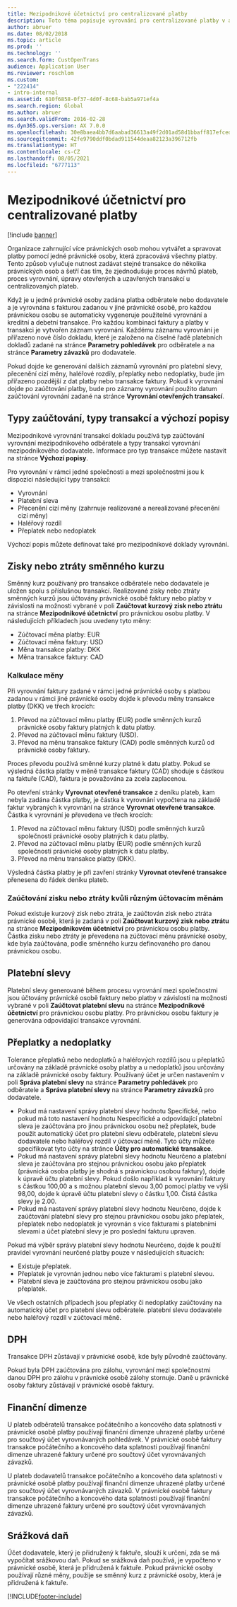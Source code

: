 ```yaml
---
title: Mezipodnikové účetnictví pro centralizované platby
description: Toto téma popisuje vyrovnání pro centralizované platby v aplikaci Microsoft Dynamics 365 Finance.
author: abruer
ms.date: 08/02/2018
ms.topic: article
ms.prod: ''
ms.technology: ''
ms.search.form: CustOpenTrans
audience: Application User
ms.reviewer: roschlom
ms.custom:
- "222414"
- intro-internal
ms.assetid: 610f6858-0f37-4d0f-8c68-bab5a971ef4a
ms.search.region: Global
ms.author: abruer
ms.search.validFrom: 2016-02-28
ms.dyn365.ops.version: AX 7.0.0
ms.openlocfilehash: 30e8baea4bb7d6aabad36613a49f2d01ad58d1bbaff817efced5bb85f9835687
ms.sourcegitcommit: 42fe9790ddf0bdad911544deaa82123a396712fb
ms.translationtype: HT
ms.contentlocale: cs-CZ
ms.lasthandoff: 08/05/2021
ms.locfileid: "6777113"
---
```

# <a name="settlement-overview-for-centralized-payments"></a>Mezipodnikové účetnictví pro centralizované platby

[!include [banner](../includes/banner.md)]

Organizace zahrnující více právnických osob mohou vytvářet a spravovat platby pomocí jedné právnické osoby, která zpracovává všechny platby. Tento způsob vylučuje nutnost zadávat stejné transakce do několika právnických osob a šetří čas tím, že zjednodušuje proces návrhů plateb, proces vyrovnání, úpravy otevřených a uzavřených transakcí u centralizovaných plateb. 

Když je u jedné právnické osoby zadána platba odběratele nebo dodavatele a je vyrovnána s fakturou zadanou v jiné právnické osobě, pro každou právnickou osobu se automaticky vygeneruje použitelné vyrovnání a kreditní a debetní transakce. Pro každou kombinaci faktury a platby v transakci je vytvořen záznam vyrovnání. Každému záznamu vyrovnání je přiřazeno nové číslo dokladu, které je založeno na číselné řadě platebních dokladů zadané na stránce **Parametry pohledávek** pro odběratele a na stránce **Parametry závazků** pro dodavatele. 

Pokud dojde ke generování dalších záznamů vyrovnání pro platební slevy, přecenění cizí měny, haléřové rozdíly, přeplatky nebo nedoplatky, bude jim přiřazeno pozdější z dat platby nebo transakce faktury. Pokud k vyrovnání dojde po zaúčtování platby, bude pro záznamy vyrovnání použito datum zaúčtování vyrovnání zadané na stránce **Vyrovnání otevřených transakcí**.

## <a name="posting-types-transaction-types-and-default-descriptions"></a>Typy zaúčtování, typy transakcí a výchozí popisy

Mezipodnikové vyrovnání transakcí dokladu používá typ zaúčtování vyrovnání mezipodnikového odběratele a typy transakcí vyrovnání mezipodnikového dodavatele. Informace pro typ transakce můžete nastavit na stránce **Výchozí popisy**. 

Pro vyrovnání v rámci jedné společnosti a mezi společnostmi jsou k dispozici následující typy transakcí:

-   Vyrovnání
-   Platební sleva
-   Přecenění cizí měny (zahrnuje realizované a nerealizované přecenění cizí měny)
-   Haléřový rozdíl
-   Přeplatek nebo nedoplatek

Výchozí popis můžete definovat také pro mezipodnikové doklady vyrovnání.

## <a name="currency-exchange-gains-or-losses"></a>Zisky nebo ztráty směnného kurzu

Směnný kurz používaný pro transakce odběratele nebo dodavatele je uložen spolu s příslušnou transakcí. Realizované zisky nebo ztráty směnných kurzů jsou účtovány právnické osobě faktury nebo platby v závislosti na možnosti vybrané v poli **Zaúčtovat kurzový zisk nebo ztrátu** na stránce **Mezipodnikové účetnictví** pro právnickou osobu platby. V následujících příkladech jsou uvedeny tyto měny:
-   Zúčtovací měna platby: EUR
-   Zúčtovací měna faktury: USD
-   Měna transakce platby: DKK
-   Měna transakce faktury: CAD

### <a name="currency-calculations"></a>Kalkulace měny

Při vyrovnání faktury zadané v rámci jedné právnické osoby s platbou zadanou v rámci jiné právnické osoby dojde k převodu měny transakce platby (DKK) ve třech krocích:
1.  Převod na zúčtovací měnu platby (EUR) podle směnných kurzů právnické osoby faktury platných k datu platby.
2.  Převod na zúčtovací měnu faktury (USD).
3.  Převod na měnu transakce faktury (CAD) podle směnných kurzů od právnické osoby faktury.

Proces převodu používá směnné kurzy platné k datu platby. Pokud se výsledná částka platby v měně transakce faktury (CAD) shoduje s částkou na faktuře (CAD), faktura je považována za zcela zaplacenou. 

Po otevření stránky **Vyrovnat otevřené transakce** z deníku plateb, kam nebyla zadána částka platby, je částka k vyrovnání vypočtena na základě faktur vybraných k vyrovnání na stránce **Vyrovnat otevřené transakce**. Částka k vyrovnání je převedena ve třech krocích:
1.  Převod na zúčtovací měnu faktury (USD) podle směnných kurzů společnosti právnické osoby platných k datu platby.
2.  Převod na zúčtovací měnu platby (EUR) podle směnných kurzů společnosti právnické osoby platných k datu platby.
3.  Převod na měnu transakce platby (DKK).

Výsledná částka platby je při zavření stránky **Vyrovnat otevřené transakce** přenesena do řádek deníku plateb.

### <a name="posting-for-gain-or-loss-because-of-different-accounting-currencies"></a>Zaúčtování zisku nebo ztráty kvůli různým účtovacím měnám

Pokud existuje kurzový zisk nebo ztráta, je zaúčtován zisk nebo ztráta právnické osobě, která je zadaná v poli **Zaúčtovat kurzový zisk nebo ztrátu** na stránce **Mezipodnikovém účetnictví** pro právnickou osobu platby. Částka zisku nebo ztráty je převedena na zúčtovací měnu právnické osoby, kde byla zaúčtována, podle směnného kurzu definovaného pro danou právnickou osobu.

## <a name="cash-discounts"></a>Platební slevy

Platební slevy generované během procesu vyrovnání mezi společnostmi jsou účtovány právnické osobě faktury nebo platby v závislosti na možnosti vybrané v poli **Zaúčtovat platební slevu** na stránce **Mezipodnikové účetnictví** pro právnickou osobu platby. Pro právnickou osobu faktury je generována odpovídající transakce vyrovnání.

## <a name="overpayments-and-underpayments"></a>Přeplatky a nedoplatky

Tolerance přeplatků nebo nedoplatků a haléřových rozdílů jsou u přeplatků určovány na základě právnické osoby platby a u nedoplatků jsou určovány na základě právnické osoby faktury. Používaný účet je určen nastavením v poli **Správa platební slevy** na stránce **Parametry pohledávek** pro odběratele a **Správa platební slevy** na stránce **Parametry závazků** pro dodavatele.

-   Pokud má nastavení správy platební slevy hodnotu Specifické, nebo pokud má toto nastavení hodnotu Nespecifické a odpovídající platební sleva je zaúčtována pro jinou právnickou osobu než přeplatek, bude použit automatický účet pro platební slevu odběratele, platební slevu dodavatele nebo haléřový rozdíl v účtovací měně. Tyto účty můžete specifikovat tyto účty na stránce **Účty pro automatické transakce**.
-   Pokud má nastavení správy platební slevy hodnotu Neurčeno a platební sleva je zaúčtována pro stejnou právnickou osobu jako přeplatek (právnická osoba platby je shodná s právnickou osobou faktury), dojde k úpravě účtu platební slevy. Pokud došlo například k vyrovnání faktury s částkou 100,00 a s možnou platební slevou 3,00 pomocí platby ve výši 98,00, dojde k úpravě účtu platební slevy o částku 1,00. Čistá částka slevy je 2.00.
-   Pokud má nastavení správy platební slevy hodnotu Neurčeno, dojde k zaúčtování platební slevy pro stejnou právnickou osobu jako přeplatek, přeplatek nebo nedoplatek je vyrovnán s více fakturami s platebními slevami a účet platební slevy je pro poslední fakturu upraven.

Pokud má výběr správy platební slevy hodnotu Neurčeno, dojde k použití pravidel vyrovnání neurčené platby pouze v následujících situacích:
-   Existuje přeplatek.
-   Přeplatek je vyrovnán jednou nebo více fakturami s platební slevou.
-   Platební sleva je zaúčtována pro stejnou právnickou osobu jako přeplatek.

Ve všech ostatních případech jsou přeplatky či nedoplatky zaúčtovány na automatický účet pro platební slevu odběratele. platební slevu dodavatele nebo haléřový rozdíl v zúčtovací měně.

## <a name="sales-tax"></a>DPH
Transakce DPH zůstávají v právnické osobě, kde byly původně zaúčtovány. 

Pokud byla DPH zaúčtována pro zálohu, vyrovnání mezi společnostmi danou DPH pro zálohu v právnické osobě zálohy stornuje. Daně u právnické osoby faktury zůstávají v právnické osobě faktury.

## <a name="financial-dimensions"></a>Finanční dimenze
U plateb odběratelů transakce počátečního a koncového data splatnosti v právnické osobě platby používají finanční dimenze uhrazené platby určené pro součtový účet vyrovnávaných pohledávek. V právnické osobě faktury transakce počátečního a koncového data splatnosti používají finanční dimenze uhrazené faktury určené pro součtový účet vyrovnávaných závazků. 

U plateb dodavatelů transakce počátečního a koncového data splatnosti v právnické osobě platby používají finanční dimenze uhrazené platby určené pro součtový účet vyrovnávaných závazků. V právnické osobě faktury transakce počátečního a koncového data splatnosti používají finanční dimenze uhrazené faktury určené pro součtový účet vyrovnávaných závazků.

## <a name="withholding-tax"></a>Srážková daň
Účet dodavatele, který je přidružený k faktuře, slouží k určení, zda se má vypočítat srážkovou daň. Pokud se srážková daň používá, je vypočteno v právnické osobě, která je přidružená k faktuře. Pokud právnické osoby používají různé měny, použije se směnný kurz z právnické osoby, která je přidružená k faktuře.


[!INCLUDE[footer-include](../../includes/footer-banner.md)]
